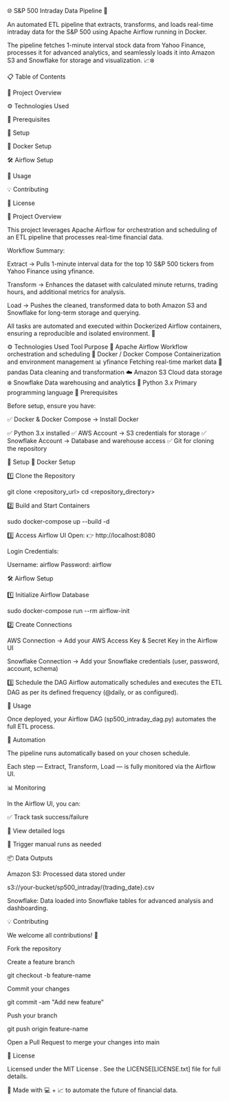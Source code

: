 🌐 S&P 500 Intraday Data Pipeline 🚀

An automated ETL pipeline that extracts, transforms, and loads real-time intraday data for the S&P 500 using Apache Airflow running in Docker.

The pipeline fetches 1-minute interval stock data from Yahoo Finance, processes it for advanced analytics, and seamlessly loads it into Amazon S3 and Snowflake for storage and visualization. 📈❄️

📋 Table of Contents

📖 Project Overview

⚙️ Technologies Used

📝 Prerequisites

🔧 Setup

🐳 Docker Setup

🛠️ Airflow Setup

🚀 Usage

💡 Contributing

📜 License

📖 Project Overview

This project leverages Apache Airflow for orchestration and scheduling of an ETL pipeline that processes real-time financial data.

Workflow Summary:

Extract → Pulls 1-minute interval data for the top 10 S&P 500 tickers from Yahoo Finance using yfinance.

Transform → Enhances the dataset with calculated minute returns, trading hours, and additional metrics for analysis.

Load → Pushes the cleaned, transformed data to both Amazon S3 and Snowflake for long-term storage and querying.

All tasks are automated and executed within Dockerized Airflow containers, ensuring a reproducible and isolated environment. 🧩

⚙️ Technologies Used
Tool	Purpose
🐳 Apache Airflow	Workflow orchestration and scheduling
🐋 Docker / Docker Compose	Containerization and environment management
📊 yfinance	Fetching real-time market data
🧹 pandas	Data cleaning and transformation
☁️ Amazon S3	Cloud data storage
❄️ Snowflake	Data warehousing and analytics
🐍 Python 3.x	Primary programming language
📝 Prerequisites

Before setup, ensure you have:

✅ Docker & Docker Compose → Install Docker

✅ Python 3.x installed
✅ AWS Account → S3 credentials for storage
✅ Snowflake Account → Database and warehouse access
✅ Git for cloning the repository

🔧 Setup
🐳 Docker Setup

1️⃣ Clone the Repository

git clone <repository_url>
cd <repository_directory>


2️⃣ Build and Start Containers

sudo docker-compose up --build -d


3️⃣ Access Airflow UI
Open: 👉 http://localhost:8080

Login Credentials:

Username: airflow
Password: airflow

🛠️ Airflow Setup

1️⃣ Initialize Airflow Database

sudo docker-compose run --rm airflow-init


2️⃣ Create Connections

AWS Connection → Add your AWS Access Key & Secret Key in the Airflow UI

Snowflake Connection → Add your Snowflake credentials (user, password, account, schema)

3️⃣ Schedule the DAG
Airflow automatically schedules and executes the ETL DAG as per its defined frequency (@daily, or as configured).

🚀 Usage

Once deployed, your Airflow DAG (sp500_intraday_dag.py) automates the full ETL process.

🔁 Automation

The pipeline runs automatically based on your chosen schedule.

Each step — Extract, Transform, Load — is fully monitored via the Airflow UI.

📊 Monitoring

In the Airflow UI, you can:

✅ Track task success/failure

📜 View detailed logs

🔁 Trigger manual runs as needed

📦 Data Outputs

Amazon S3:
Processed data stored under

s3://your-bucket/sp500_intraday/{trading_date}.csv


Snowflake:
Data loaded into Snowflake tables for advanced analysis and dashboarding.

💡 Contributing

We welcome all contributions! 🧠

Fork the repository

Create a feature branch

git checkout -b feature-name


Commit your changes

git commit -am "Add new feature"


Push your branch

git push origin feature-name


Open a Pull Request to merge your changes into main

📜 License

Licensed under the MIT License
.
See the LICENSE[LICENSE.txt] file for full details.

💬 Made with 💻 + 📈 to automate the future of financial data.
